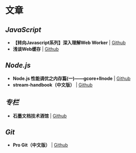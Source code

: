# 文章

## _JavaScript_

- **【转向Javascript系列】深入理解Web Worker** | [Github](http://www.alloyteam.com/2015/11/deep-in-web-worker/)
- **浅谈Web缓存** | [Github](http://www.alloyteam.com/2016/03/discussion-on-web-caching/)


## _Node.js_

- **Node.js 性能调优之内存篇(一)——gcore+llnode** | [Github](https://zhuanlan.zhihu.com/p/27270056)
- **stream-handbook（中文版）** | [Github](https://github.com/jabez128/stream-handbook)


## _专栏_

- **石墨文档技术酒馆** | [Github](https://zhuanlan.zhihu.com/shimo)


## _Git_

- **Pro Git（中文版）** | [Github](http://git.oschina.net/progit/)